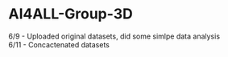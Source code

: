 # AI4ALL-Group-3D   
6/9 - Uploaded original datasets, did some simlpe data analysis    
6/11 - Concactenated datasets

